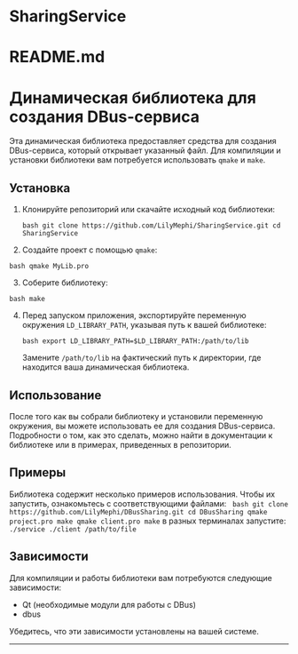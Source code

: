 # SharingService

# README.md

# Динамическая библиотека для создания DBus-сервиса

Эта динамическая библиотека предоставляет средства для создания DBus-сервиса, который открывает указанный файл. Для компиляции и установки библиотеки вам потребуется использовать `qmake` и `make`. 

## Установка

1. Клонируйте репозиторий или скачайте исходный код библиотеки:

   `bash
   git clone https://github.com/LilyMephi/SharingService.git
   cd SharingService`
   

2. Создайте проект с помощью `qmake`:

  `bash
   qmake MyLib.pro`
   

3. Соберите библиотеку:

  `bash
   make`
   

4. Перед запуском приложения, экспортируйте переменную окружения `LD_LIBRARY_PATH`, указывая путь к вашей библиотеке:

   `bash
   export LD_LIBRARY_PATH=$LD_LIBRARY_PATH:/path/to/lib`
   

   Замените `/path/to/lib` на фактический путь к директории, где находится ваша динамическая библиотека.

## Использование

После того как вы собрали библиотеку и установили переменную окружения, вы можете использовать ее для создания DBus-сервиса. Подробности о том, как это сделать, можно найти в документации к библиотеке или в примерах, приведенных в репозитории.

## Примеры

Библиотека содержит несколько примеров использования. Чтобы их запустить, ознакомьтесь с соответствующими файлами:
   ` bash
    git clone https://github.com/LilyMephi/DBusSharing.git
    cd DBusSharing
    qmake project.pro
    make
    qmake client.pro
    make`
    в разных терминалах запустите:
    `./service
    ./client /path/to/file`

## Зависимости

Для компиляции и работы библиотеки вам потребуются следующие зависимости:

- Qt (необходимые модули для работы с DBus)
- dbus

Убедитесь, что эти зависимости установлены на вашей системе.

---
